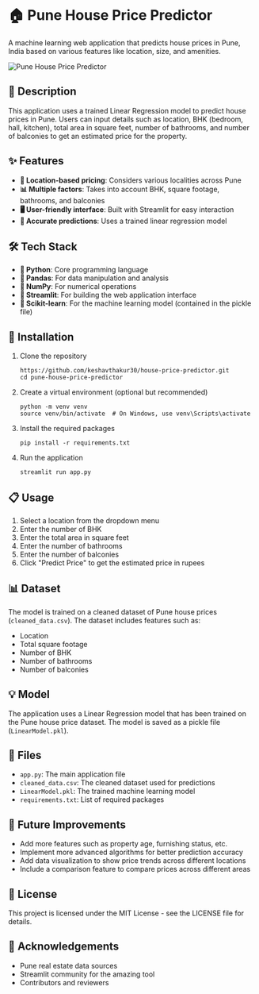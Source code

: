 # 🏠 Pune House Price Predictor

A machine learning web application that predicts house prices in Pune, India based on various features like location, size, and amenities.

![Pune House Price Predictor](https://github.com/keshavthakur30/house-price-predictor/screenshot.png)

## 📝 Description

This application uses a trained Linear Regression model to predict house prices in Pune. Users can input details such as location, BHK (bedroom, hall, kitchen), total area in square feet, number of bathrooms, and number of balconies to get an estimated price for the property.

## ✨ Features

- **📍 Location-based pricing**: Considers various localities across Pune
- **📊 Multiple factors**: Takes into account BHK, square footage, bathrooms, and balconies
- **🖥️ User-friendly interface**: Built with Streamlit for easy interaction
- **🎯 Accurate predictions**: Uses a trained linear regression model

## 🛠️ Tech Stack

- **🐍 Python**: Core programming language
- **🐼 Pandas**: For data manipulation and analysis
- **🔢 NumPy**: For numerical operations
- **🌊 Streamlit**: For building the web application interface
- **🧠 Scikit-learn**: For the machine learning model (contained in the pickle file)

## 🚀 Installation

1. Clone the repository
   ```
   https://github.com/keshavthakur30/house-price-predictor.git
   cd pune-house-price-predictor
   ```

2. Create a virtual environment (optional but recommended)
   ```
   python -m venv venv
   source venv/bin/activate  # On Windows, use venv\Scripts\activate
   ```

3. Install the required packages
   ```
   pip install -r requirements.txt
   ```

4. Run the application
   ```
   streamlit run app.py
   ```

## 📋 Usage

1. Select a location from the dropdown menu
2. Enter the number of BHK
3. Enter the total area in square feet
4. Enter the number of bathrooms
5. Enter the number of balconies
6. Click "Predict Price" to get the estimated price in rupees

## 📊 Dataset

The model is trained on a cleaned dataset of Pune house prices (`cleaned_data.csv`). The dataset includes features such as:
- Location
- Total square footage
- Number of BHK
- Number of bathrooms
- Number of balconies

## 💡 Model

The application uses a Linear Regression model that has been trained on the Pune house price dataset. The model is saved as a pickle file (`LinearModel.pkl`).

## 📁 Files

- `app.py`: The main application file
- `cleaned_data.csv`: The cleaned dataset used for predictions
- `LinearModel.pkl`: The trained machine learning model
- `requirements.txt`: List of required packages

## 🔮 Future Improvements

- Add more features such as property age, furnishing status, etc.
- Implement more advanced algorithms for better prediction accuracy
- Add data visualization to show price trends across different locations
- Include a comparison feature to compare prices across different areas

## 📄 License

This project is licensed under the MIT License - see the LICENSE file for details.

## 🙏 Acknowledgements

- Pune real estate data sources
- Streamlit community for the amazing tool
- Contributors and reviewers
